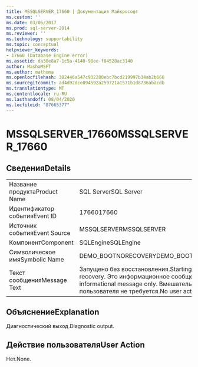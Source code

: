 ```yaml
---
title: MSSQLSERVER_17660 | Документация Майкрософт
ms.custom: ''
ms.date: 03/06/2017
ms.prod: sql-server-2014
ms.reviewer: ''
ms.technology: supportability
ms.topic: conceptual
helpviewer_keywords:
- 17660 (Database Engine error)
ms.assetid: da30e8a7-1c5a-4140-98ee-f84528ac3140
author: MashaMSFT
ms.author: mathoma
ms.openlocfilehash: 382446a547c932280ebc7bcd219997b34ab2b666
ms.sourcegitcommit: ad4d92dce894592a259721a1571b1d8736abacdb
ms.translationtype: MT
ms.contentlocale: ru-RU
ms.lasthandoff: 08/04/2020
ms.locfileid: "87665377"
---
```

# <a name="mssqlserver_17660"></a><span data-ttu-id="de560-102">MSSQLSERVER_17660</span><span class="sxs-lookup"><span data-stu-id="de560-102">MSSQLSERVER_17660</span></span>
    
## <a name="details"></a><span data-ttu-id="de560-103">Сведения</span><span class="sxs-lookup"><span data-stu-id="de560-103">Details</span></span>  
  
|||  
|-|-|  
|<span data-ttu-id="de560-104">Название продукта</span><span class="sxs-lookup"><span data-stu-id="de560-104">Product Name</span></span>|<span data-ttu-id="de560-105">SQL Server</span><span class="sxs-lookup"><span data-stu-id="de560-105">SQL Server</span></span>|  
|<span data-ttu-id="de560-106">Идентификатор события</span><span class="sxs-lookup"><span data-stu-id="de560-106">Event ID</span></span>|<span data-ttu-id="de560-107">17660</span><span class="sxs-lookup"><span data-stu-id="de560-107">17660</span></span>|  
|<span data-ttu-id="de560-108">Источник события</span><span class="sxs-lookup"><span data-stu-id="de560-108">Event Source</span></span>|<span data-ttu-id="de560-109">MSSQLSERVER</span><span class="sxs-lookup"><span data-stu-id="de560-109">MSSQLSERVER</span></span>|  
|<span data-ttu-id="de560-110">Компонент</span><span class="sxs-lookup"><span data-stu-id="de560-110">Component</span></span>|<span data-ttu-id="de560-111">SQLEngine</span><span class="sxs-lookup"><span data-stu-id="de560-111">SQLEngine</span></span>|  
|<span data-ttu-id="de560-112">Символическое имя</span><span class="sxs-lookup"><span data-stu-id="de560-112">Symbolic Name</span></span>|<span data-ttu-id="de560-113">DEMO_BOOTNORECOVERY</span><span class="sxs-lookup"><span data-stu-id="de560-113">DEMO_BOOTNORECOVERY</span></span>|  
|<span data-ttu-id="de560-114">Текст сообщения</span><span class="sxs-lookup"><span data-stu-id="de560-114">Message Text</span></span>|<span data-ttu-id="de560-115">Запущено без восстановления.</span><span class="sxs-lookup"><span data-stu-id="de560-115">Starting without recovery.</span></span> <span data-ttu-id="de560-116">Это информационное сообщение.</span><span class="sxs-lookup"><span data-stu-id="de560-116">This is an informational message only.</span></span> <span data-ttu-id="de560-117">Вмешательство пользователя не требуется.</span><span class="sxs-lookup"><span data-stu-id="de560-117">No user action is required.</span></span>|  
  
## <a name="explanation"></a><span data-ttu-id="de560-118">Объяснение</span><span class="sxs-lookup"><span data-stu-id="de560-118">Explanation</span></span>  
 <span data-ttu-id="de560-119">Диагностический выход.</span><span class="sxs-lookup"><span data-stu-id="de560-119">Diagnostic output.</span></span>  
  
## <a name="user-action"></a><span data-ttu-id="de560-120">Действие пользователя</span><span class="sxs-lookup"><span data-stu-id="de560-120">User Action</span></span>  
 <span data-ttu-id="de560-121">Нет.</span><span class="sxs-lookup"><span data-stu-id="de560-121">None.</span></span>  
  
  
